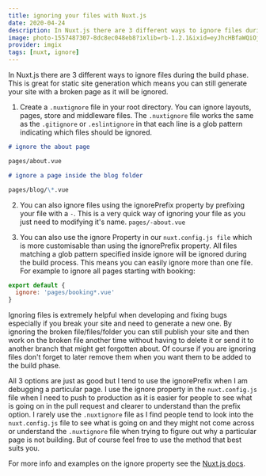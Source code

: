 ```yaml
---
title: ignoring your files with Nuxt.js
date: 2020-04-24
description: In Nuxt.js there are 3 different ways to ignore files during the build phase. This is great for static site generation which means you can still generate your site with a broken page as it will be ignored.
image: photo-1557487307-8dc8ec048eb8?ixlib=rb-1.2.1&ixid=eyJhcHBfaWQiOjEyMDd9&auto=format&fit=crop
provider: imgix
tags: [nuxt, ignore]
---
```


In Nuxt.js there are 3 different ways to ignore files during the build phase. This is great for static site generation which means you can still generate your site with a broken page as it will be ignored.

1. Create a `.nuxtignore` file in your root directory. You can ignore layouts, pages, store and middleware files. The `.nuxtignore` file works the same as the `.gitignore` or `.eslintignore` in that each line is a glob pattern indicating which files should be ignored.

```md
# ignore the about page

pages/about.vue

# ignore a page inside the blog folder

pages/blog/\*.vue
```

2. You can also ignore files using the ignorePrefix property by prefixing your file with a `-`. This is a very quick way of ignoring your file as you just need to modifying it's name. `pages/-about.vue`

3) You can also use the ignore Property in our `nuxt.config.js file` which is more customisable than using the ignorePrefix property. All files matching a glob pattern specified inside ignore will be ignored during the build process. This means you can easily ignore more than one file. For example to ignore all pages starting with booking:

```javascript
export default {
  ignore: 'pages/booking*.vue'
}
```

Ignoring files is extremely helpful when developing and fixing bugs especially if you break your site and need to generate a new one. By ignoring the broken file/files/folder you can still publish your site and then work on the broken file another time without having to delete it or send it to another branch that might get forgotten about. Of course if you are ignoring files don't forget to later remove them when you want them to be added to the build phase.

All 3 options are just as good but I tend to use the ignorePrefix when I am debugging a particular page. I use the ignore property in the `nuxt.config.js` file when I need to push to production as it is easier for people to see what is going on in the pull request and clearer to understand than the prefix option. I rarely use the `.nuxtignore` file as I find people tend to look into the `nuxt.config.js` file to see what is going on and they might not come across or understand the `.nuxtignore` file when trying to figure out why a particular page is not building. But of course feel free to use the method that best suits you.

For more info and examples on the ignore property see the [Nuxt.js docs](https://nuxtjs.org/api/configuration-ignore).
